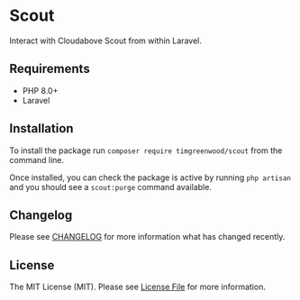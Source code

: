 # Scout

Interact with Cloudabove Scout from within Laravel.

## Requirements

- PHP 8.0+
- Laravel

## Installation

To install the package run `composer require timgreenwood/scout` from the command line. 

Once installed, you can check the package is active by running `php artisan` and you should see a `scout:purge` command available.

## Changelog

Please see [CHANGELOG](CHANGELOG.md) for more information what has changed recently.

## License

The MIT License (MIT). Please see [License File](LICENSE.md) for more information.
